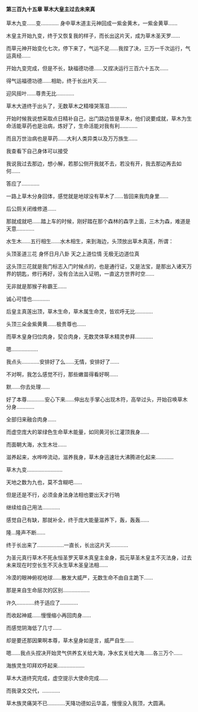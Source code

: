 #### 第三百九十五章 草木大皇主过去未来真

草木九变……变…………
身中草木道主元神回成一紫金黄木，一紫金黄草……

木皇主开始九变，终于又恢复我的样子，而长出这片天，成为草木圣天罗……

而草元神开始变化七次，停下来了，气运不足……我捏了决，三万一千次运行，气运真经……

开始九变完成，但是不长，缺福德功德……又捏决运行三百六十五次……

得气运福德功德……相助，终于长出片天……

迎风摇叶……尊贵无比…………

草木大道终于出头了，无数草木之精嚎哭落泪…………


开始时候我说想采取点日精补自己，出门路边皆是草木，他们说要成就，草木为生命活能草药也是治病，炼好了，生命活能对我有利…………

而且万世治病也是草药……大利人类异类以及万万族生……

我查看下自己身体可以接受

我说我过去那边，想小解，若那公侧开我就不去，若没有开，我去那边再去如何……

答应了…………

一路上草木分身回体，感觉就是地球没有草木了……皆回来我肉身里……

后公厕关闭维修道……

那就成就吧……踏上车的时候，刚好踏在那个森林的森字上面，三木为森，难道是天意…………


水生木……五行相生……水木相生，来到海边，头顶放出草木真莲，所谓：

头顶圣道三花
身怀日月八卦
天之上道位情
无极无边道位真

这头顶三花就是我门标志入门时候点的，也是通行证，又是法宝，是那出入诸天万界的钥匙，修行再好，没有合法出入证明，一直这方世界时空……

无非就是那猴子称霸王……

诚心可惜也…………

后皇主真莲出顶，草木生命，草木属生命灵，皆欢呼无比…………

头顶三朵金紫黄黄……极贵尊也……

而草木皇身归位肉身，契合肉身，无数灵体草木精灵参拜…………

嗯………………

我点头…………安排好了么……无情，安排好了……

不对啊，我怎么感觉不行，那些嫩苗得看好啊……

默……你去处理……

好了本尊…………安心下来……伸出左手掌心出现木符，高举过头，开始召唤草木分身…………

全部归来融合肉身……

而虚空庞大的翠绿色生命草木能量，如同黄河长江灌顶我身……

而面朝大海，水生木壮……

滋养起来，水哗哗流动，滋养我身，草木身迅速壮大沸腾进化起来…………

草木九变……………………

天地之数为九也，莫不含糊吧……

但是还是不行，必须金身法身法相也要出天才行呐

继续给自己用法…………

感觉自己有缺，那就补全，终于庞大能量滋养下，轰，轰轰……

隆…隆声不断……

终于长出来了………………一直长，长出这片天…………

为圣元真行草木不死永恒圣罗天草木真皇主金身，孤元草圣木皇主不灭法身，过去未来现在时空长生不灭永生草木圣皇法相……

冷漠的眼神俯视地球……散发大威严，无数生命不由自主跪下……

那是来自生命层次的区别………………

许久…………终于适应了…………

而收起神威……慢慢缩小再回肉身……

而感觉阴海低了几寸……

却是要还那因果啊本尊，草木皇身如是言，威严自生……

嗯……我点头捏决开始灵气供养玄关给大海，净水玄关给大海……各三万个……

海族灵生叩拜欢呼起来………………


草木大道终究完成，虚空提示大使命完成……

而我录文交代，…………

草木族灵痛哭不已…………天降功德如云华盖，慢慢没入我顶，大圆满。

